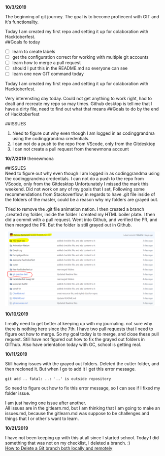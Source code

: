 **10/3/2019**

The beginning of git journey. 
The goal is to become profiecent with GIT and it's functionality. 

Today I am created my first repo and setting it up for colaboration with Hacktoberfest.   
 ##Goals fo today
 * [ ] learn to create labels 
 * [ ] get the configuration correct for working with multiple git accounts 
 * [ ] learn how to merge a pull request 
 * [ ] should I put this in the README.md so everyone can see 
 * [ ] learn one new GIT command today 

Today I am created my first repo and setting it up for colaboration with Hacktoberfest. 

Very interensting day today. 
Could not get anything to work right, had to dealt and recreate my repo so may times. 
Github desktop is tell me that I have a dirty file, need to find out what that means 
 ##Goals to do by the end of Hacktoberfest  
  
 ##ISSUES  
1. Need to figure out why even though I am logged in as codinggrandma using the codinggrandma credentials. 
2. I can not do a push to the repo from VScode, only from the Gitdesktop
3. I can not create a pull request from thenewmona account

**10/7/2019** thenewmona




 ##ISSUES  
Need to figure out why even though I am logged in as codinggrandma using the codinggrandma credentials. 
I can not do a push to the repo from VScode, only from the Gitdesktop
Unfortunately I missed the mark this weekend.
Did not work on any of my goals that I set, 
Following some recommendations from Stackoverflow, in regards to have .git file inside of the folders of the master, could be a reason why my folders are grayed out. 

Tried to remove the .git file animation nation.
I then created a branch ,created my folder, inside the folder I created my HTML boiler plate. 
I then did a commit with a pull request. 
Went into Github, and verified the PR, and then merged the PR. 
But the folder is still grayed out in Github. 

![grayed out folders issues](/git-practice-test/images/github-gray-folder.png)

**10/10/2019**

I really need to get better at keeping up with my journaling. 
not sure why there is nothing here since the 7th.
I have two pull requests that I need to figure out how to merge. 
So my goal today is to merge, and close these pull request. 
Still have not figured out how to fix the grayed out folders in GIThub. 
Also have orientation today with GC, school is getting real. 

**10/11/2019**

Still having issues with  the grayed out folders. 
Deleted the cutter folder, and then recloned it.
But when I go to add it I get this error message. 

 `git add ..
fatal: ..: '..' is outside repository`

So need to figure out how to fix this error message, so I can see if I fixed my folder issue. 

I am just having one issue after another.  
All issues are in the gitlearn.md, but I am thinking that I am going to make an issues.md, because the gitlearn.md was suppose to be challenges and things that I or other's want to learn.  

**10/21/2019**

I have not been keeping up with this at all since I started school. 
Today I did something that was not on my checklist, I deleted a branch. :)  
[How to Delete a Git branch both locally and remotely](https://www.freecodecamp.org/forum/t/how-to-delete-a-git-branch-both-locally-and-remotely/13211)